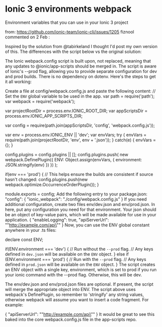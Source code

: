 # Ionic 3 environments webpack
Environment variables that you can use in your Ionic 3 project

from: https://github.com/ionic-team/ionic-cli/issues/1205
fiznool commented on 2 Feb :



Inspired by the solution from @tabirkeland I thought I'd post my own version of this. The differences with the script below vs the original solution:

The Ionic webpack.config script is built upon, not replaced, meaning that any updates to @ionic/app-scripts should be merged in.
The script is aware of Ionic's --prod flag, allowing you to provide separate configuration for dev and prod builds.
There is no dependency on dotenv.
Here's the steps to get it all working:

Create a file at config/webpack.config.js and paste the following content:
// Set the `ENV` global variable to be used in the app.
var path = require('path');
var webpack = require('webpack');

var projectRootDir = process.env.IONIC_ROOT_DIR;
var appScriptsDir = process.env.IONIC_APP_SCRIPTS_DIR;

var config = require(path.join(appScriptsDir, 'config', 'webpack.config.js'));

var env = process.env.IONIC_ENV || 'dev';
var envVars;
try {
  envVars = require(path.join(projectRootDir, 'env', env + '.json'));
} catch(e) {
  envVars = {};
}

config.plugins = config.plugins || [];
config.plugins.push(
  new webpack.DefinePlugin({
    ENV: Object.assign(envVars, {
      environment: JSON.stringify(env)
    })
  })
);

if(env === 'prod') {
  // This helps ensure the builds are consistent if source hasn't changed:
  config.plugins.push(new webpack.optimize.OccurrenceOrderPlugin());
}

module.exports = config;
Add the following entry to your package.json:
  "config": {
    "ionic_webpack": "./config/webpack.config.js"
  }
If you need additional configuration, create two files env/dev.json and env/prod.json. In here, put any configuration you need for that environment. Your json should be an object of key-value pairs, which will be made available for use in your application.
{
  "enableLogging": true,
  "apiServerUrl": "\"http://example.com/api\""
}
Now, you can use the ENV global constant anywhere in your .ts files:

declare const ENV;

if(ENV.environment === 'dev') {
  // Run without the `--prod` flag.
  // Any keys defined in `dev.json` will be available on the `ENV` object.
} else if (ENV.environment === 'prod') {
  // Run with the `--prod` flag.
  // Any keys defined in `prod.json` will be available on the `ENV` object.
}
The script creates an ENV object with a single key, environment, which is set to prod if you run your ionic command with the --prod flag. Otherwise, this will be dev.

The env/dev.json and env/prod.json files are optional. If present, the script will merge the appropriate object into ENV. The script above uses webpack's DefinePlugin, so remember to 'stringify' any string values, otherwise webpack will assume you want to insert a code fragment. For example:

{
  "apiServerUrl": "\"http://example.com/api\""
}
It would be great to see this baked into the core webpack.config.js file in the app-scripts repo.
